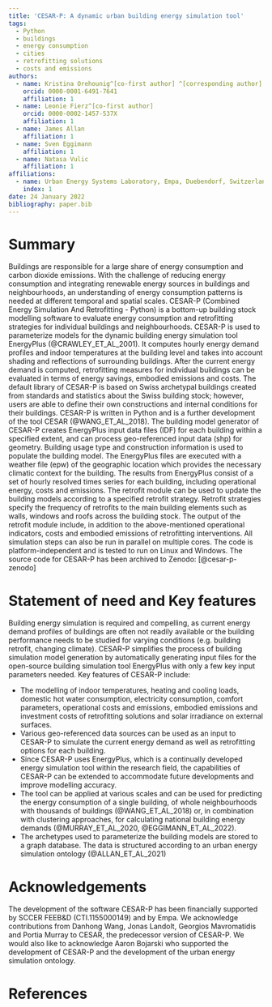 ```yaml
---
title: 'CESAR-P: A dynamic urban building energy simulation tool'
tags:
  - Python
  - buildings
  - energy consumption
  - cities
  - retrofitting solutions
  - costs and emissions
authors:
  - name: Kristina Orehounig^[co-first author] ^[corresponding author] 
    orcid: 0000-0001-6491-7641
    affiliation: 1
  - name: Leonie Fierz^[co-first author]
    orcid: 0000-0002-1457-537X
    affiliation: 1
  - name: James Allan
    affiliation: 1
  - name: Sven Eggimann
    affiliation: 1 
  - name: Natasa Vulic
    affiliation: 1 
affiliations:
  - name: Urban Energy Systems Laboratory, Empa, Duebendorf, Switzerland
    index: 1
date: 24 January 2022
bibliography: paper.bib
---
```


# Summary 

Buildings are responsible for a large share of energy consumption and carbon 
dioxide emissions. With the challenge of reducing energy consumption and 
integrating renewable energy sources in buildings and neighbourhoods, an 
understanding of energy consumption patterns is needed at different temporal 
and spatial scales. CESAR-P (Combined Energy Simulation And Retrofitting - 
Python) is a bottom-up building stock modelling software to evaluate energy 
consumption and retrofitting strategies for individual buildings and neighbourhoods. 
CESAR-P is used to parameterize models for the dynamic building energy 
simulation tool EnergyPlus (@CRAWLEY_ET_AL_2001). It computes hourly energy 
demand profiles and indoor temperatures at the building level and 
takes into account shading and reflections of surrounding buildings. After the 
current energy demand is computed, retrofitting measures for individual 
buildings can be evaluated in terms of energy savings, embodied emissions and 
costs. The default library of CESAR-P is based on Swiss archetypal buildings 
created from standards and statistics about the Swiss building stock; however, 
users are able to define their own constructions and internal conditions for 
their buildings. CESAR-P is written in Python and is a further development of 
the tool CESAR (@WANG_ET_AL_2018). The building model generator of CESAR-P 
creates EnergyPlus input data files (IDF) for each building within a specified 
extent, and can process geo-referenced input data (shp) for geometry. Building 
usage type and construction information is used to populate the building model. 
The EnergyPlus files are executed with a weather file (epw) of the geographic 
location which provides the necessary climatic context for the building. The 
results from EnergyPlus consist of a set of hourly resolved times series for 
each building, including operational energy, costs and emissions. The retrofit 
module can be used to update the building models according to a specified 
retrofit strategy. Retrofit strategies specify the frequency of retrofits to 
the main building elements such as walls, windows and roofs across the building 
stock. The output of the retrofit module include, in addition to the above-mentioned 
operational indicators, costs and embodied emissions of retrofitting 
interventions. All simulation steps can also be run in parallel on multiple 
cores. The code is platform-independent and is tested to run on Linux and 
Windows. The source code for CESAR-P has been archived to Zenodo: 
[@cesar-p-zenodo] 

# Statement of need and Key features 

Building energy simulation is required and compelling, as current energy demand 
profiles of buildings are often not readily available or the building 
performance needs to be studied for varying conditions (e.g. building retrofit, 
changing climate). CESAR-P simplifies the process of building simulation model 
generation by automatically generating input files for the open-source building 
simulation tool EnergyPlus with only a few key input parameters needed. Key 
features of CESAR-P include: 

- The modelling of indoor temperatures, heating and cooling loads, domestic hot 
  water consumption, electricity consumption, comfort parameters, operational 
  costs and emissions, embodied emissions and investment costs of retrofitting 
  solutions and solar irradiance on external surfaces.
- Various geo-referenced data sources can be used as an input to CESAR-P 
  to simulate the current energy demand as well as retrofitting options for 
  each building.
- Since CESAR-P uses EnergyPlus, which is a continually developed energy 
  simulation tool within the research field, the capabilities of CESAR-P can 
  be extended to accommodate future developments and improve modelling accuracy.
- The tool can be applied at various scales and can be used for predicting the
  energy consumption of a single building, of whole neighbourhoods with thousands 
  of buildings (@WANG_ET_AL_2018) or, in combination with clustering approaches, 
  for calculating national building energy demands (@MURRAY_ET_AL_2020, @EGGIMANN_ET_AL_2022). 
- The archetypes used to parameterize the building models are stored to a 
  graph database. The data is structured according to an urban energy 
  simulation ontology (@ALLAN_ET_AL_2021)

# Acknowledgements 

The development of the software CESAR-P has been financially supported by SCCER 
FEEB&D (CTI.1155000149) and by Empa. We acknowledge contributions from Danhong 
Wang, Jonas Landolt, Georgios Mavromatidis and Portia Murray to CESAR, the 
predecessor version of CESAR-P. We would also like to acknowledge Aaron Bojarski 
who supported the development of CESAR-P and the development of the urban energy 
simulation ontology. 

# References 

